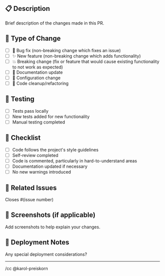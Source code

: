 ## 📋 Description

Brief description of the changes made in this PR.

## 🔄 Type of Change

<!-- Please delete options that are not relevant -->

- [ ] 🐛 Bug fix (non-breaking change which fixes an issue)
- [ ] ✨ New feature (non-breaking change which adds functionality)
- [ ] 💥 Breaking change (fix or feature that would cause existing functionality to not work as expected)
- [ ] 📝 Documentation update
- [ ] 🔧 Configuration change
- [ ] 🧹 Code cleanup/refactoring

## 🧪 Testing

- [ ] Tests pass locally
- [ ] New tests added for new functionality
- [ ] Manual testing completed

## 📝 Checklist

- [ ] Code follows the project's style guidelines
- [ ] Self-review completed
- [ ] Code is commented, particularly in hard-to-understand areas
- [ ] Documentation updated if necessary
- [ ] No new warnings introduced

## 🔗 Related Issues

Closes #(issue number)

## 📸 Screenshots (if applicable)

Add screenshots to help explain your changes.

## 🚀 Deployment Notes

Any special deployment considerations?

---

<!-- Auto-assigns: @karol-preiskorn -->

/cc @karol-preiskorn

